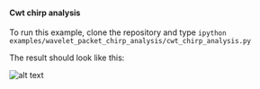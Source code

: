 #### Cwt chirp analysis
To run this example, clone the repository and type
```ipython examples/wavelet_packet_chirp_analysis/cwt_chirp_analysis.py```

The result should look like this:

![alt text](chirp_cwt.png)
